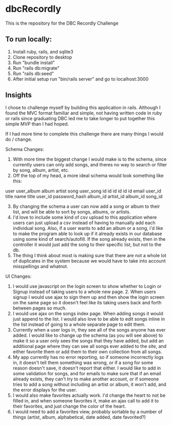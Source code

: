 # dbcRecordly
This is the repository for the DBC Recordly Challenge

## To run locally:
1. Install ruby, rails, and sqlite3
2. Clone repository to desktop
3. Run "bundle install"
4. Run "rails db:migrate"
5. Run "rails db:seed"
6. After initial setup run "bin/rails server" and go to localhost:3000


## Insights

I chose to challenge myself by building this application in rails. Although I found the MVC format familiar and simple, not having written code in ruby or rails since graduating DBC led me to take longer to put together this simple MVP than I had hoped. 

If I had more time to complete this challenge there are many things I would do / change. 

Schema Changes:

1. With more time the biggest change I would make is to the schema, since currently users can only add songs, and theres no way to search or filter by song, album, artist, etc.
2. Off the top of my head, a more ideal schema would look something like this:

user                  user_album         album           artist        song          user_song
id                    id                 id              id            id            id
email                 user_id            title           name          title         user_id
password_hash         album_id           artist_id                     album_id      song_id

3. By changing the schema a user can now add a song or album to their list, and will be able to sort by songs, albums, or artists. 
4. I'd love to include some kind of csv upload to this application where users can just upload a csv instead of having to manually add each individual song. Also, if a user wants to add an album or a song, i'd like to make the program able to look up if it already exists in our database using some kind of search/autofill. If the song already exists, then in the controller it would just add the song to their specific list, but not to the db. 
5. The thing I think about most is making sure that there are not a whole lot of duplicates in the system because we would have to take into account misspellings and whatnot. 

UI Changes:

1. I would use javascript on the login screen to show whether to Login or Signup instead of taking users to a whole new page. 2. When users signup I would use ajax to sign them up and then show the login screen on the same page so it doesn't feel like its taking users back and forth between pages so much.
3. I would use ajax on the songs index page. When adding songs it would just append to the list. I would also love to be able to edit songs inline in the list instead of going to a whole separate page to edit them.
4. Currently when a user logs in, they see all of the songs anyone has ever added. I would like to change up the schema (as you will see above) to make it so a user only sees the songs that they have added, but add an additional page where they can see all songs ever added to the site, and either favorite them or add them to their own collection from all songs.
5. My app currently has no error reporting, so if someone incorrectly logs in, it doesn't tell them something was wrong, or if a song for some reason doesn't save, it doesn't report that either. I would like to add in some validation for songs, and for emails to make sure that if an email already exists, they can't try to make another account, or if someone tries to add a song without including an artist or album, it won't add, and the error displays for the user.
6. I would also make favorites actually work. I'd change the heart to not be filled in, and when someone favorites it, make an ajax call to add it to their favorites, and just change the color of the heart.
7. I would need to add a favorites view, probably sortable by a number of things (artist, album, alphabetical, date added, date favorited?)





